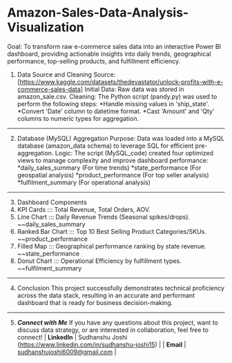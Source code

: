 # Amazon-Sales-Data-Analysis-Visualization

Goal: To transform raw e-commerce sales data into an interactive Power BI dashboard, providing actionable insights into daily trends, geographical performance, top-selling products, and fulfillment efficiency.

1. Data Source and Cleaning
Source: [https://www.kaggle.com/datasets/thedevastator/unlock-profits-with-e-commerce-sales-data]
Initial Data: Raw data was stored in amazon_sale.csv.
Cleaning: The Python script (pandy.py) was used to perform the following steps:
*Handle missing values in 'ship_state'.
*Convert 'Date' column to datetime format.
*Cast 'Amount' and 'Qty' columns to numeric types for aggregation.
---
2. Database (MySQL) Aggregation
Purpose: Data was loaded into a MySQL database (amazon_data schema) to leverage SQL for efficient pre-aggregation.
Logic: The script (MySQL_code) created four optimized views to manage complexity and improve dashboard performance:
*daily_sales_summary (For time trends)
*state_performance (For geospatial analysis)
*product_performance (For top seller analysis)
*fulfilment_summary (For operational analysis)
---
3. Dashboard Components
1. KPI Cards ::: Total Revenue, Total Orders, AOV.
2. Line Chart ::: Daily Revenue Trends (Seasonal spikes/drops). ~~daily_sales_summary
3. Ranked Bar Chart ::: Top 10 Best Selling Product Categories/SKUs. ~~product_performance
4. Filled Map ::: Geographical performance ranking by state revenue. ~~state_performance
5. Donut Chart ::: Operational Efficiency by fulfillment types. ~~fulfilment_summary
---
4. Conclusion
This project successfully demonstrates technical proficiency across the data stack, resulting in an accurate and performant dashboard that is ready for business decision-making.
---
5. ***Connect with Me***
If you have any questions about this project, want to discuss data strategy, or are interested in collaboration, feel free to connect!
| **LinkedIn** | Sudhanshu Joshi (https://www.linkedin.com/in/sudhanshu-joshi15) |
| **Email** | sudhanshujoshi6009@gmail.com |

